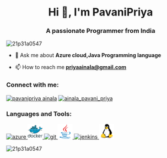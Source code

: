 <h1 align="center">Hi 👋, I'm PavaniPriya</h1>
<h3 align="center">A passionate Programmer from India</h3>

<p align="left"> <img src="https://komarev.com/ghpvc/?username=21p31a0547&label=Profile%20views&color=0e75b6&style=flat" alt="21p31a0547" /> </p>

- 💬 Ask me about **Azure cloud,Java Programming language**

- 📫 How to reach me **priyaainala@gmail.com**

<h3 align="left">Connect with me:</h3>
<p align="left">
<a href="https://linkedin.com/in/pavanipriya ainala" target="blank"><img align="center" src="https://raw.githubusercontent.com/rahuldkjain/github-profile-readme-generator/master/src/images/icons/Social/linked-in-alt.svg" alt="pavanipriya ainala" height="30" width="40" /></a>
<a href="https://instagram.com/ainala_pavani_priya" target="blank"><img align="center" src="https://raw.githubusercontent.com/rahuldkjain/github-profile-readme-generator/master/src/images/icons/Social/instagram.svg" alt="ainala_pavani_priya" height="30" width="40" /></a>
</p>

<h3 align="left">Languages and Tools:</h3>
<p align="left"> <a href="https://azure.microsoft.com/en-in/" target="_blank" rel="noreferrer"> <img src="https://www.vectorlogo.zone/logos/microsoft_azure/microsoft_azure-icon.svg" alt="azure" width="40" height="40"/> </a> <a href="https://www.docker.com/" target="_blank" rel="noreferrer"> <img src="https://raw.githubusercontent.com/devicons/devicon/master/icons/docker/docker-original-wordmark.svg" alt="docker" width="40" height="40"/> </a> <a href="https://git-scm.com/" target="_blank" rel="noreferrer"> <img src="https://www.vectorlogo.zone/logos/git-scm/git-scm-icon.svg" alt="git" width="40" height="40"/> </a> <a href="https://www.java.com" target="_blank" rel="noreferrer"> <img src="https://raw.githubusercontent.com/devicons/devicon/master/icons/java/java-original.svg" alt="java" width="40" height="40"/> </a> <a href="https://www.jenkins.io" target="_blank" rel="noreferrer"> <img src="https://www.vectorlogo.zone/logos/jenkins/jenkins-icon.svg" alt="jenkins" width="40" height="40"/> </a> <a href="https://www.linux.org/" target="_blank" rel="noreferrer"> <img src="https://raw.githubusercontent.com/devicons/devicon/master/icons/linux/linux-original.svg" alt="linux" width="40" height="40"/> </a> </p>

<p><img align="center" src="https://github-readme-stats.vercel.app/api/top-langs?username=21p31a0547&show_icons=true&locale=en&layout=compact" alt="21p31a0547" /></p>
